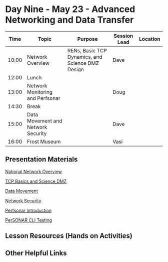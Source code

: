 # Day Nine - May 23 - Advanced Networking and Data Transfer

| Time | Topic | Purpose | Session Lead | Location |
|------|-------|---------|--------------|----------|
| 10:00 | Network Overview | RENs, Basic TCP Dynamics, and Science DMZ Design | Dave | | 
| 12:00 | Lunch | | | |
| 13:00 | Network Monitoring and Perfsonar | | Doug | | 
| 14:30 | Break | | | | 
| 15:00 | Data Movement and Network Security| | Dave | | 
| 16:00 | Frost Museum | | Vasi | | 

## Presentation Materials

[National Network Overview](https://github.com/access-ci-org/Operations_STEP_2024/blob/main/Day9-May23/STEP%2001%20National%20Network%20Overview%202024.pdf)

[TCP Basics and Science DMZ](https://github.com/access-ci-org/Operations_STEP_2024/blob/main/Day9-May23/STEP%2002%20TCP%20and%20DMZ%202024.pdf)

[Data Movement](https://github.com/access-ci-org/Operations_STEP_2024/blob/main/Day9-May23/STEP%2003%20Data%20Movement%202024.pdf)

[Network Security](https://github.com/access-ci-org/Operations_STEP_2024/blob/main/Day9-May23/STEP%2004%20Network%20Security%202024.pdf)

[Perfsonar Introduction](https://github.com/access-ci-org/Operations_STEP_2024/blob/main/Day9-May23/pS_Intro_STEP.pdf)

[PerSONAR CLI Testing](https://github.com/access-ci-org/Operations_STEP_2024/blob/main/Day9-May23/pS%20CLI%20STEP-1.pdf)

## Lesson Resources (Hands on Activities)

## Other Helpful Links
